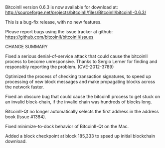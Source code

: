BitcoinII version 0.6.3 is now available for download at:
  http://sourceforge.net/projects/bitcoinII/files/BitcoinII/bitcoinII-0.6.3/

This is a bug-fix release, with no new features.

Please report bugs using the issue tracker at github:
  https://github.com/bitcoinII/bitcoinII/issues

CHANGE SUMMARY

Fixed a serious denial-of-service attack that could cause the
bitcoinII process to become unresponsive. Thanks to Sergio Lerner
for finding and responsibly reporting the problem. (CVE-2012-3789)

Optimized the process of checking transaction signatures, to
speed up processing of new block messages and make propagating
blocks across the network faster.

Fixed an obscure bug that could cause the bitcoinII process to get
stuck on an invalid block-chain, if the invalid chain was
hundreds of blocks long.

BitcoinII-Qt no longer automatically selects the first address
in the address book (Issue #1384).

Fixed minimize-to-dock behavior of BitcoinII-Qt on the Mac.

Added a block checkpoint at block 185,333 to speed up initial
blockchain download.
